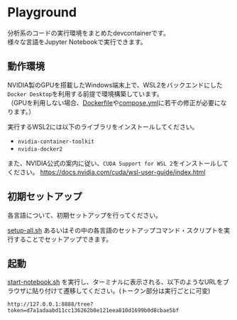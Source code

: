 # Playground

分析系のコードの実行環境をまとめたdevcontainerです。  
様々な言語をJupyter Notebookで実行できます。

## 動作環境

NVIDIA製のGPUを搭載したWindows端末上で、WSL2をバックエンドにした`Docker Desktop`を利用する前提で環境構築しています。  
（GPUを利用しない場合、[Dockerfile](.devcontainer/Dockerfile)や[compose.yml](.devcontainer/compose.yml)に若干の修正が必要になります。）

実行するWSL2には以下のライブラリをインストールしてください。

* `nvidia-container-toolkit`
* `nvidia-docker2`

また、NVIDIA公式の案内に従い、`CUDA Support for WSL 2`をインストールしてください。
https://docs.nvidia.com/cuda/wsl-user-guide/index.html

## 初期セットアップ

各言語について、初期セットアップを行ってください。

[setup-all.sh](setup-all.sh) あるいはその中の各言語のセットアップコマンド・スクリプトを実行することでセットアップできます。

## 起動

[start-notebook.sh](start-notebook.sh) を実行し、ターミナルに表示される、以下のようなURLをブラウザに貼り付けて遷移してください。(トークン部分は実行ごとに可変)

```
http://127.0.0.1:8888/tree?token=d7a1adaabd11cc136262b0e121eea810d1699b0d8cbae5bf
```
